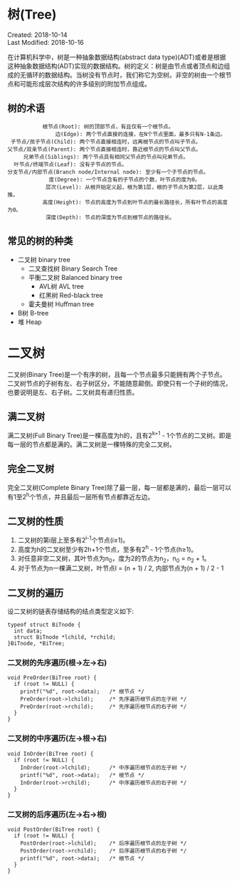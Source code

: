 # 树(Tree)
Created: 2018-10-14  
Last Modified: 2018-10-16  

在计算机科学中，树是一种抽象数据结构(abstract data type)(ADT)或者是根据这种抽象数据结构(ADT)实现的数据结构。树的定义：树是由节点或者顶点和边组成的无循环的数据结构。当树没有节点时，我们称它为空树。非空的树由一个根节点和可能形成层次结构的许多级别的附加节点组成。

## 树的术语
```
           根节点(Root): 树的顶部节点，有且仅有一个根节点。  
               边(Edge): 两个节点直接的连接，在N个节点里面，最多只有N-1条边。  
 子节点/孩子节点(Child): 两个节点直接相连时，远离根节点的节点叫子节点。  
父节点/双亲节点(Parent): 两个节点直接相连时，靠近根节点的节点叫父节点。  
     兄弟节点(Siblings): 两个节点具有相同父节点的节点叫兄弟节点。  
  叶节点/终端节点(Leaf): 没有子节点的节点。  
分支节点/内部节点(Branch node/Internal node): 至少有一个子节点的节点。  
             度(Degree): 一个节点含有的子节点的个数，叶节点的度为0。  
            层次(Level): 从根开始定义起，根为第1层，根的子节点为第2层，以此类推。  
           高度(Height): 节点的高度为节点到叶节点的最长路径长，所有叶节点的高度为0。  
            深度(Depth): 节点的深度为节点到根节点的路径长。  
```
  
## 常见的树的种类
- 二叉树 binary tree
  - 二叉查找树 Binary Search Tree
  - 平衡二叉树 Balanced binary tree
    - AVL树 AVL tree
    - 红黑树 Red-black tree
  - 霍夫曼树 Huffman tree 
- B树 B-tree
- 堆 Heap

# 二叉树
二叉树(Binary Tree)是一个有序的树，且每一个节点最多只能拥有两个子节点。二叉树节点的子树有左、右子树区分，不能随意颠倒。即使只有一个子树的情况，也要说明是左、右子树。二叉树具有递归性质。

## 满二叉树
满二叉树(Full Binary Tree)是一棵高度为h的，且有2<sup>k+1</sup> - 1个节点的二叉树。即是每一层的节点都是满的。满二叉树是一棵特殊的完全二叉树。

## 完全二叉树
完全二叉树(Complete Binary Tree)除了最一层，每一层都是满的，最后一层可以有1至2<sup>h</sup>个节点，并且最后一层所有节点都靠近左边。

## 二叉树的性质
1. 二叉树的第i层上至多有2<sup>i-1</sup>个节点(i≥1)。
2. 高度为h的二叉树至少有2h+1个节点，至多有2<sup>h</sup> - 1个节点(h≥1)。
3. 对任意非空二叉树，其叶节点为n<sub>0</sub>，度为2的节点为n<sub>2</sub>，n<sub>0</sub> = n<sub>2</sub> + 1。
4. 对于节点为n一棵满二叉树，叶节点l =  (n + 1) / 2, 内部节点为(n + 1) / 2 - 1

## 二叉树的遍历
设二叉树的链表存储结构的结点类型定义如下:
```
typeof struct BiTnode {
  int data;
  struct BiTnode *lchild, *rchild;
}BiTnode, *BiTree;
```
### 二叉树的先序遍历(根->左->右)
```
void PreOrder(BiTree root) {
  if (root != NULL) {
    printf("%d", root->data);   /* 根节点 */
    PreOrder(root->lchild);     /* 先序遍历根节点的左子树 */
    PreOrder(root->rchild);     /* 先序遍历根节点的右子树 */
  }
}
```
### 二叉树的中序遍历(左->根->右)
```
void InOrder(BiTree root) {
  if (root != NULL) {
    InOrder(root->lchild);      /* 中序遍历根节点的左子树 */
    printf("%d", root->data);   /* 根节点 */
    InOrder(root->rchild);      /* 中序遍历根节点的右子树 */
  }
}
```
### 二叉树的后序遍历(左->右->根)
```
void PostOrder(BiTree root) {
  if (root != NULL) {
    PostOrder(root->lchild);    /* 后序遍历根节点的左子树 */
    PostOrder(root->rchild);    /* 后序遍历根节点的右子树 */
    printf("%d", root->data);   /* 根节点 */
  }
}
```
